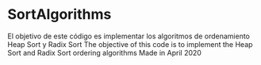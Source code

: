 # SortAlgorithms
El objetivo de este código es implementar los algoritmos de ordenamiento Heap Sort y Radix Sort
The objective of this code is to implement the Heap Sort and Radix Sort ordering algorithms
Made in April 2020
